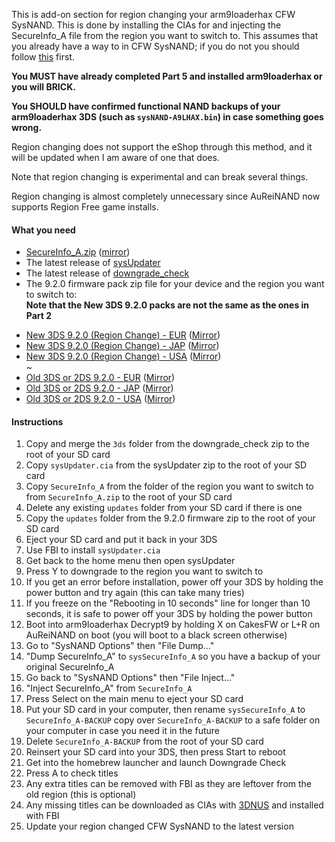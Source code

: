 This is add-on section for region changing your arm9loaderhax CFW SysNAND. This is done by installing the CIAs for and injecting the SecureInfo_A file from the region you want to switch to. This assumes that you already have a way to in CFW SysNAND; if you do not you should follow [this](https://github.com/Plailect/Guide/wiki/Part-5-%28arm9loaderhax-%26-Cakes%29#installing-fbi-into-sysnand) first.

**You MUST have already completed Part 5 and installed arm9loaderhax or you will BRICK.**

**You SHOULD have confirmed functional NAND backups of your arm9loaderhax 3DS (such as `sysNAND-A9LHAX.bin`) in case something goes wrong.**

Region changing does not support the eShop through this method, and it will be updated when I am aware of one that does.

Note that region changing is experimental and can break several things.

Region changing is almost completely unnecessary since AuReiNAND now supports Region Free game installs.

#### What you need

* [SecureInfo_A.zip](https://mega.nz/#!4wdwlZpY!yPFb8D7lAFR-dz7yVYg0HeFfak1kge7KB0BvoWe0CHw) ([mirror](https://drive.google.com/file/d/0BzPfvjeuhqoDMlNVa3VJT2N1UFk/view?usp=sharing))
* The latest release of [sysUpdater](https://github.com/profi200/sysUpdater/releases)
* The latest release of [downgrade_check](https://github.com/svanheulen/downgrade_check/releases)
* The 9.2.0 firmware pack zip file for your device and the region you want to switch to:    
**Note that the New 3DS 9.2.0 packs are not the same as the ones in Part 2**
 +    [New 3DS 9.2.0 (Region Change) - EUR](https://mega.nz/#!Rg8XlZaR!-q7Xe_GHyt2MEWrLzKc3rxY2fE47QMFk-VN_3PE5i4w) ([Mirror](https://drive.google.com/file/d/0BzPfvjeuhqoDSDdEY1d1Zkg3eDg/view?usp=sharing))    
 +    [New 3DS 9.2.0 (Region Change) - JAP](https://mega.nz/#!x0c3CKBA!zJCScD9i_pVyu3s35N8ap4nLLC6M0GmDyz_VdNunGms) ([Mirror](https://drive.google.com/file/d/0BzPfvjeuhqoDTHlWNmlKaFRBM2s/view?usp=sharing))    
 +    [New 3DS 9.2.0 (Region Change) - USA](https://mega.nz/#!1oc0XASa!kAeUYyKEKFwdnE31c2hNHjvavSkE5HThDNLpMqXHH4o) ([Mirror](https://drive.google.com/file/d/0BzPfvjeuhqoDUURZUmc2d0VSVW8/view?usp=sharing))    
 ~
 +    [Old 3DS or 2DS 9.2.0 - EUR](https://mega.nz/#!xh0wCRYQ!AaxVlej5jG4YPthojiI403alEtYfrkqq4FfdTy10EcU
) ([Mirror](https://drive.google.com/file/d/0BzPfvjeuhqoDT0oxaGxPSmJ5Rlk/view?usp=sharing))    
 +    [Old 3DS or 2DS 9.2.0 - JAP](https://mega.nz/#!dxMUgTDL!sWvpVP4yWL_H66sOMG9VCJh3xMGG0_GgaX22gTpRE24
) ([Mirror](https://drive.google.com/file/d/0BzPfvjeuhqoDNnNrXzh4UlFPNzQ/view?usp=sharing))    
 +    [Old 3DS or 2DS 9.2.0 - USA](https://mega.nz/#!VsMTFDIR!-TfpWoCcCNEky-EfWHFDb1Cf6Ob0VJL0oF01J2YD2Cs) ([Mirror](https://drive.google.com/file/d/0BzPfvjeuhqoDRVY4YWVsMjVqTkU/view?usp=sharing))    

#### Instructions

1. Copy and merge the `3ds` folder from the downgrade_check zip to the root of your SD card
1. Copy `sysUpdater.cia` from the sysUpdater zip to the root of your SD card
2. Copy `SecureInfo_A` from the folder of the region you want to switch to from `SecureInfo_A.zip` to the root of your SD card
2. Delete any existing `updates` folder from your SD card if there is one
3. Copy the `updates` folder from the 9.2.0 firmware zip to the root of your SD card
4. Eject your SD card and put it back in your 3DS
5. Use FBI to install `sysUpdater.cia`
6. Get back to the home menu then open sysUpdater
7. Press Y to downgrade to the region you want to switch to
11. If you get an error before installation, power off your 3DS by holding the power button and try again (this can take many tries)
13. If you freeze on the "Rebooting in 10 seconds" line for longer than 10 seconds, it is safe to power off your 3DS by holding the power button
5. Boot into arm9loaderhax Decrypt9 by holding X on CakesFW or L+R on AuReiNAND on boot (you will boot to a black screen otherwise)
6. Go to "SysNAND Options" then "File Dump..."
7. "Dump SecureInfo_A" to `sysSecureInfo_A` so you have a backup of your original SecureInfo_A
8. Go back to "SysNAND Options" then "File Inject..."
9. "Inject SecureInfo_A" from `SecureInfo_A` 
7. Press Select on the main menu to eject your SD card
8. Put your SD card in your computer, then rename `sysSecureInfo_A` to `SecureInfo_A-BACKUP`
copy over `SecureInfo_A-BACKUP` to a safe folder on your computer in case you need it in the future
9. Delete `SecureInfo_A-BACKUP` from the root of your SD card
10. Reinsert your SD card into your 3DS, then press Start to reboot
12. Get into the homebrew launcher and launch Downgrade Check
13. Press A to check titles
14. Any extra titles can be removed with FBI as they are leftover from the old region (this is optional)
14. Any missing titles can be downloaded as CIAs with [3DNUS](https://github.com/zoltx23/3DNUS/releases) and installed with FBI
11. Update your region changed CFW SysNAND to the latest version